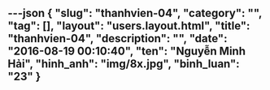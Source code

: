 ---json
{
    "slug": "thanhvien-04",
    "category": "",
    "tag": [],
    "layout": "users.layout.html",
    "title": "thanhvien-04",
    "description": "",
    "date": "2016-08-19 00:10:40",
    "ten": "Nguyễn Minh Hải",
    "hinh_anh": "img/8x.jpg",
    "binh_luan": "23"
}
---
